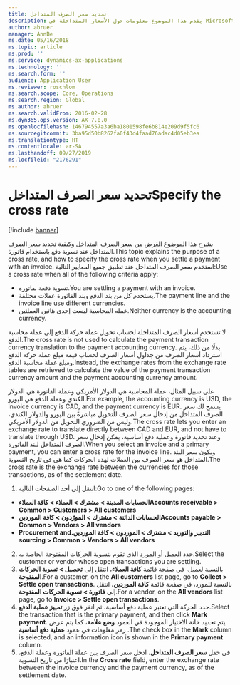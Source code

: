 ```yaml
---
title: تحديد سعر الصرف المتداخل
description: يقدم هذا الموضوع معلومات حول الأسعار المتداخلة في Microsoft Dynamics 365 Finance.
author: abruer
manager: AnnBe
ms.date: 05/16/2018
ms.topic: article
ms.prod: ''
ms.service: dynamics-ax-applications
ms.technology: ''
ms.search.form: ''
audience: Application User
ms.reviewer: roschlom
ms.search.scope: Core, Operations
ms.search.region: Global
ms.author: abruer
ms.search.validFrom: 2016-02-28
ms.dyn365.ops.version: AX 7.0.0
ms.openlocfilehash: 146794557a3a6ba1801598fe6b814e209d9f5fc6
ms.sourcegitcommit: 3ba95d50b8262fa0f43d4faad76adac4d05eb3ea
ms.translationtype: HT
ms.contentlocale: ar-SA
ms.lasthandoff: 09/27/2019
ms.locfileid: "2176291"
---
```

# <a name="specify-the-cross-rate"></a><span data-ttu-id="a07a0-103">تحديد سعر الصرف المتداخل</span><span class="sxs-lookup"><span data-stu-id="a07a0-103">Specify the cross rate</span></span>

[!include [banner](../includes/banner.md)]

<span data-ttu-id="a07a0-104">يشرح هذا الموضوع الغرض من سعر الصرف المتداخل وكيفية تحديد سعر الصرف المتداخل عند تسوية دفع باستخدام فاتورة.</span><span class="sxs-lookup"><span data-stu-id="a07a0-104">This topic explains the purpose of a cross rate, and how to specify the cross rate when you settle a payment with an invoice.</span></span> <span data-ttu-id="a07a0-105">استخدم سعر الصرف المتداخل عند تطبيق جميع المعايير التالية:</span><span class="sxs-lookup"><span data-stu-id="a07a0-105">Use a cross rate when all of the following criteria apply:</span></span> 
-   <span data-ttu-id="a07a0-106">تسوية دفعة بفاتورة.</span><span class="sxs-lookup"><span data-stu-id="a07a0-106">You are settling a payment with an invoice.</span></span> 
-   <span data-ttu-id="a07a0-107">يستخدم كل من بند الدفع وبند الفاتورة عملات مختلفة.</span><span class="sxs-lookup"><span data-stu-id="a07a0-107">The payment line and the invoice line use different currencies.</span></span> 
-   <span data-ttu-id="a07a0-108">عمله المحاسبة ليست إحدى هاتين العملتين.</span><span class="sxs-lookup"><span data-stu-id="a07a0-108">Neither currency is the accounting currency.</span></span> 

<span data-ttu-id="a07a0-109">لا تستخدم أسعار الصرف المتداخلة لحساب تحويل عملة حركة الدفع إلى عملة محاسبة الدفع.</span><span class="sxs-lookup"><span data-stu-id="a07a0-109">The cross rate is not used to calculate the payment transaction currency translation to the payment accounting currency.</span></span> <span data-ttu-id="a07a0-110">بدلًا من ذلك، يتم استرداد أسعار الصرف من جداول أسعار الصرف لحساب قيمة مبلغ عملة حركة الدفع ومبلغ عملة محاسبة الدفع.</span><span class="sxs-lookup"><span data-stu-id="a07a0-110">Instead, the exchange rates from the exchange rate tables are retrieved to calculate the value of the payment transaction currency amount and the payment accounting currency amount.</span></span> 

<span data-ttu-id="a07a0-111">على سبيل المثال، عملة المحاسبة هي الدولار الأمريكي وعملة الفاتورة هي الدولار الكندي وعملة الدفع هي اليورو.</span><span class="sxs-lookup"><span data-stu-id="a07a0-111">For example, the accounting currency is USD, the invoice currency is CAD, and the payment currency is EUR.</span></span> <span data-ttu-id="a07a0-112">يسمح لك سعر الصرف المتداخل من إدخال سعر الصرف للتحويل مباشرةً بين اليورو والدولار الكندي، وليس من الضروري التحويل من الدولار الأمريكي.</span><span class="sxs-lookup"><span data-stu-id="a07a0-112">The cross rate lets you enter an exchange rate to translate directly between CAD and EUR, and not have to translate through USD.</span></span> <span data-ttu-id="a07a0-113">وعند تحديد فاتورة وعملية دفع أساسية، يمكن إدخال سعر الصرف المتداخل لبند الفاتورة.</span><span class="sxs-lookup"><span data-stu-id="a07a0-113">When you select an invoice and a primary payment, you can enter a cross rate for the invoice line.</span></span> <span data-ttu-id="a07a0-114">ويكون سعر البند المتداخل هو سعر الصرف بين العملات لهذه الحركات كما هي في تاريخ التسوية.</span><span class="sxs-lookup"><span data-stu-id="a07a0-114">The cross rate is the exchange rate between the currencies for those transactions, as of the settlement date.</span></span>

1.  <span data-ttu-id="a07a0-115">انتقل إلى أحد الصفحات التالية:</span><span class="sxs-lookup"><span data-stu-id="a07a0-115">Go to one of the following pages:</span></span>
- <span data-ttu-id="a07a0-116">**الحسابات المدينة > مشترك > العملاء > كافة العملاء**</span><span class="sxs-lookup"><span data-stu-id="a07a0-116">**Accounts receivable > Common > Customers > All customers**</span></span> 
- <span data-ttu-id="a07a0-117">**الحسابات الدائنة > مشترك > المورّدون‬ > كافة الموردين**</span><span class="sxs-lookup"><span data-stu-id="a07a0-117">**Accounts payable > Common > Vendors > All vendors**</span></span> 
- <span data-ttu-id="a07a0-118">**‏‫التدبير والتوريد > مشترك > الموردون > كافة الموردين‏‫.**</span><span class="sxs-lookup"><span data-stu-id="a07a0-118">**Procurement and sourcing > Common > Vendors > All vendors**</span></span>
2.  <span data-ttu-id="a07a0-119">حدد العميل أو المورد الذي تقوم بتسوية الحركات المفتوحة الخاصة به.</span><span class="sxs-lookup"><span data-stu-id="a07a0-119">Select the customer or vendor whose open transactions you are settling.</span></span> 
3.  <span data-ttu-id="a07a0-120">بالنسبة لعميل، في صفحة قائمة **كافة العملاء**، انتقل إلى **تحصيل > تسوية الحركات المفتوحة**.</span><span class="sxs-lookup"><span data-stu-id="a07a0-120">For a customer, on the **All customers** list page, go to **Collect > Settle open transactions**.</span></span> <span data-ttu-id="a07a0-121">بالنسبة للمورد، في صفحة قائمة **كافة الموردين**، انتقل إلى **فاتورة > تسوية الحركات المفتوحة**.</span><span class="sxs-lookup"><span data-stu-id="a07a0-121">For a vendor, on the **All vendors** list page, go to **Invoice > Settle open transactions**.</span></span> 
4.  <span data-ttu-id="a07a0-122">حدد الحركة التي تعتبر عملية دفع أساسية، ثم انقر فوق زر **تمييز عملية الدفع**.</span><span class="sxs-lookup"><span data-stu-id="a07a0-122">Select the transaction that is the primary payment, and then click **Mark payment**.</span></span> <span data-ttu-id="a07a0-123">يتم تحديد خانة الاختيار الموجودة في العمود **وضع علامة**، كما يتم عرض رمز معلومات في عمود **عملية دفع أساسية** .</span><span class="sxs-lookup"><span data-stu-id="a07a0-123">The check box in the **Mark** column is selected, and an information icon is shown in the **Primary payment** column.</span></span> 
5.  <span data-ttu-id="a07a0-124">في حقل **سعر الصرف المتداخل**، ادخل سعر الصرف بين عملة الفاتورة وعملة الدفع، اعتبارًا من تاريخ التسوية.</span><span class="sxs-lookup"><span data-stu-id="a07a0-124">In the **Cross rate** field, enter the exchange rate between the invoice currency and the payment currency, as of the settlement date.</span></span> 
